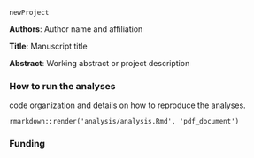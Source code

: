 `newProject`


**Authors**:
Author name and affiliation


**Title**: 
Manuscript title




**Abstract**:
Working abstract or project description




### How to run the analyses

code organization and details on how to reproduce the analyses.


```
rmarkdown::render('analysis/analysis.Rmd', 'pdf_document')
```





### Funding









